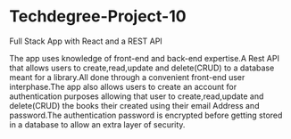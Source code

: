 # Techdegree-Project-10

Full Stack App with React and a REST API

The app uses knowledge of front-end and back-end expertise.A Rest API that allows users to create,read,update and delete(CRUD) to a database meant for a library.All done through a convenient front-end user interphase.The app also allows users to create an account for authentication purposes allowing that user to create,read,update and delete(CRUD) the books their created using their email Address and password.The authentication password is encrypted before getting stored in a database to allow an extra layer of security.
